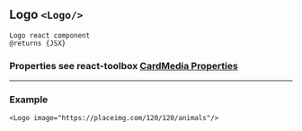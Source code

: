 ## Logo `<Logo/>`

```
Logo react component
@returns {JSX}
```

### Properties see react-toolbox [CardMedia Properties](http://react-toolbox.com/#/components/card)


------------------------------------------------------------------

### Example

```
<Logo image="https://placeimg.com/120/120/animals"/>
```


